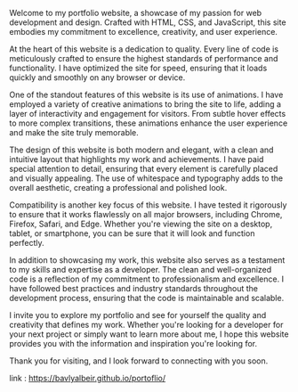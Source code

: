 Welcome to my portfolio website, a showcase of my passion for web development and design. Crafted with HTML, CSS, and JavaScript, this site embodies my commitment to excellence, creativity, and user experience.

At the heart of this website is a dedication to quality. Every line of code is meticulously crafted to ensure the highest standards of performance and functionality. I have optimized the site for speed, ensuring that it loads quickly and smoothly on any browser or device.

One of the standout features of this website is its use of animations. I have employed a variety of creative animations to bring the site to life, adding a layer of interactivity and engagement for visitors. From subtle hover effects to more complex transitions, these animations enhance the user experience and make the site truly memorable.

The design of this website is both modern and elegant, with a clean and intuitive layout that highlights my work and achievements. I have paid special attention to detail, ensuring that every element is carefully placed and visually appealing. The use of whitespace and typography adds to the overall aesthetic, creating a professional and polished look.

Compatibility is another key focus of this website. I have tested it rigorously to ensure that it works flawlessly on all major browsers, including Chrome, Firefox, Safari, and Edge. Whether you're viewing the site on a desktop, tablet, or smartphone, you can be sure that it will look and function perfectly.

In addition to showcasing my work, this website also serves as a testament to my skills and expertise as a developer. The clean and well-organized code is a reflection of my commitment to professionalism and excellence. I have followed best practices and industry standards throughout the development process, ensuring that the code is maintainable and scalable.

I invite you to explore my portfolio and see for yourself the quality and creativity that defines my work. Whether you're looking for a developer for your next project or simply want to learn more about me, I hope this website provides you with the information and inspiration you're looking for.

Thank you for visiting, and I look forward to connecting with you soon.


link : https://bavlyalbeir.github.io/portoflio/
